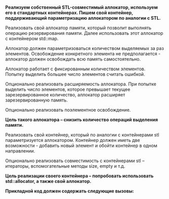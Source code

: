 **Реализуем собственный STL-совместимый аллокатор, используем его в стандартных контейнерах. Пишем свой контейнер, поддерживающий параметризацию аллокатором по аналогии с STL.**

Реализовать свой аллокатор памяти, который позволит выполнять операцию резервирования памяти. Далее использовать этот аллокатор с контейнером std::map. 

Аллокатор должен параметризоваться количеством выделяемых за раз элементов. Освобождение конкретного элемента не предполагается - аллокатор должен освобождать всю память самостоятельно.

Аллокатор работает с фиксированным количеством элементов. Попытку выделить большее число элементов считать ошибкой.

Опционально реализовать расширяемость аллокатора. При попытке выделить число элементов, которое превышает текущее зарезервированное количество, аллокатор расширяет зарезервированную память.

Опционально реализовать поэлементное освобождение.

**Цель такого аллокатора – снизить количество операций выделения памяти.**

Реализовать свой контейнер, который по аналогии с контейнерами stl параметризуется
аллокатором. Контейнер должен иметь две возможности - добавить новый элемент и обойти контейнер в одном направлении.

Опционально реализовать совместимость с контейнерами stl – итераторы, вспомогательные методы size, empty и т.д.

**Цель реализации своего контейнера – попробовать использовать std::allocator, а также свой аллокатор.**

**Прикладной код должен содержать следующие вызовы:**

